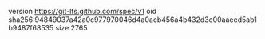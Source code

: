 version https://git-lfs.github.com/spec/v1
oid sha256:94849037a42a0c977970046d4a0acb456a4b432d3c00aaeed5ab1b9487f68535
size 2765

